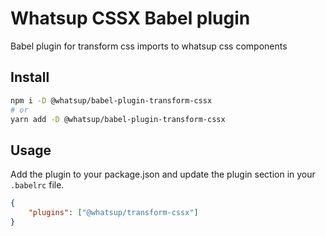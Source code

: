 # Whatsup CSSX Babel plugin

Babel plugin for transform css imports to whatsup css components

## Install

```bash
npm i -D @whatsup/babel-plugin-transform-cssx
# or
yarn add -D @whatsup/babel-plugin-transform-cssx
```

## Usage

Add the plugin to your package.json and update the plugin section in your `.babelrc` file.

```json
{
    "plugins": ["@whatsup/transform-cssx"]
}
```
